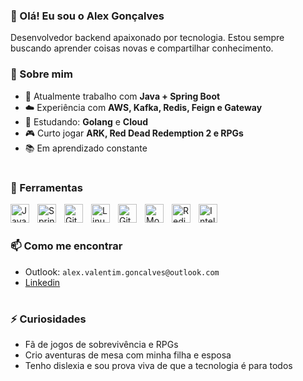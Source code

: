 ### 👋 Olá! Eu sou o Alex Gonçalves

Desenvolvedor backend apaixonado por tecnologia. Estou sempre buscando aprender coisas novas e compartilhar conhecimento.


### 🚀 Sobre mim

- 💼 Atualmente trabalho com **Java + Spring Boot**
- ☁️ Experiência com **AWS, Kafka, Redis, Feign e Gateway**
- 🧠 Estudando: **Golang** e **Cloud**
- 🎮 Curto jogar **ARK, Red Dead Redemption 2 e RPGs**
- 📚 Em aprendizado constante
#

### 🧰 Ferramentas
<div>
  <img align="left" alt="Java" width="30px" style="padding-right:10px;" src="https://cdn.jsdelivr.net/gh/devicons/devicon/icons/java/java-original.svg"/>
  <img align="left" alt="Spring" width="30px" style="padding-right:10px;" src="https://cdn.jsdelivr.net/gh/devicons/devicon/icons/spring/spring-original.svg" />
  <img align="left" alt="Git" width="30px" style="padding-right:10px;" src="https://cdn.jsdelivr.net/gh/devicons/devicon/icons/git/git-original.svg" />
  <img align="left" alt="Linux" width="30px" style="padding-right:10px;" src="https://cdn.jsdelivr.net/gh/devicons/devicon/icons/linux/linux-original.svg" />
  <img align="left" alt="GitHub" width="30px" style="padding-right:10px;" src="https://cdn.jsdelivr.net/gh/devicons/devicon/icons/github/github-original.svg" />
  <img align="left" alt="MongoDB" width="30px" style="padding-right:10px;" src="https://cdn.jsdelivr.net/gh/devicons/devicon/icons/mongodb/mongodb-original.svg" />
  <img align="left" alt="Redis" width="30px" style="padding-right:10px;" src="https://cdn.jsdelivr.net/gh/devicons/devicon/icons/redis/redis-original.svg" />
  <img align="left" alt="IntelliJ IDEA" width="30px" style="padding-right:10px;" src="https://cdn.jsdelivr.net/gh/devicons/devicon/icons/intellij/intellij-original.svg" />
  <br />
</div>

#

### 📫 Como me encontrar

- Outlook: `alex.valentim.goncalves@outlook.com`
- [Linkedin](https://www.linkedin.com/in/alex-valentim-goncalves)
#

### ⚡ Curiosidades

- Fã de jogos de sobrevivência e RPGs
- Crio aventuras de mesa com minha filha e esposa
- Tenho dislexia e sou prova viva de que a tecnologia é para todos
<!--
**alex-v-goncalves/alex-v-goncalves** é um repositório ✨ _especial_ ✨ porque seu `README.md` (este arquivo) aparece no seu perfil do GitHub.
-->
